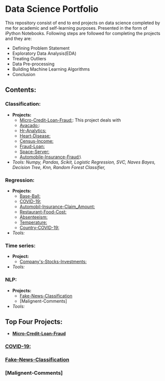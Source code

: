 # Data Science Portfolio
This repository consist of end to end projects on data science completed by me for academic and self-learning purposes. Presented in the form of iPython Notebooks. Following steps are followed for completing the projects and they are:
- Defining Problem Statement
- Exploratory Data Analysis(EDA) 
- Treating Outliers
- Data Pre-processing
- Building Machine Learning Algorithms 
- Conclusion
&nbsp;
&nbsp;

## Contents:
### Classification:
- **Projects:**
  - [Micro-Credit-Loan-Fraud:](https://github.com/ria1994maitra/Project-Porfolio/blob/main/Classification/Micro_credit_final_submission.ipynb): This project deals with
  - [Avacado:](https://github.com/ria1994maitra/Project-Porfolio/blob/main/Classification/Project_3_avocado.ipynb):
  - [Hr-Analytics:](https://github.com/ria1994maitra/Project-Porfolio/blob/main/Classification/Project_4_hr_attrition.ipynb)
  - [Heart-Disease:](https://github.com/ria1994maitra/Project-Porfolio/blob/main/Classification/Project_5_Heart_Disease.ipynb)
  - [Census-Income:](https://github.com/ria1994maitra/Project-Porfolio/blob/main/Classification/Project_6_Salary.ipynb)
  - [Fraud-Loan:](https://github.com/ria1994maitra/Project-Porfolio/blob/main/Classification/Project_7_Fraud%20_Loan_Prediction.ipynb)
  - [Space-Server:](https://github.com/ria1994maitra/Project-Porfolio/blob/main/Classification/Project_8_Sky_Survey.ipynb)
  - [Automobile-Insurance-Fraud:](Colab.research.google.com/drive/1GFAi1kY3LLj1fDQrjTUbsC376gzuhWmV#scrollTo=3a-fg2P5z9bG)\
- *Tools:* *Numpy,* *Pandas,* *Scikit,* *Logistic Regression,* *SVC,* *Naves Bayes,* *Decision Tree,* *Knn,* *Random Forest Classifier,*
&nbsp;

### Regression:
- **Projects:**
  - [Base-Ball:](https://github.com/ria1994maitra/Project-Porfolio/blob/main/Regression/project_2_baseball.ipynb)
  - [COVID-19:](https://github.com/ria1994maitra/Project-Porfolio/blob/main/Regression/Project_18(covid).ipynb)
  - [Automobil-Insurance-Claim_Amount:](https://github.com/ria1994maitra/Project-Porfolio/blob/main/Regression/Project_11_Auto_insurance_claim_amount.ipynb)
  - [Restaurant-Food-Cost:](https://github.com/ria1994maitra/Project-Porfolio/blob/main/Regression/Project_14_restaurant_food_cost-Copy1.ipynb)
  - [Absenteeism:](https://github.com/ria1994maitra/Project-Porfolio/blob/main/Regression/Project_16_Absenteeism.ipynb)
  - [Temperature:](https://github.com/ria1994maitra/Project-Porfolio/blob/main/Regression/Project_17.ipynb)
  - [Country-COVID-19:](https://github.com/ria1994maitra/Project-Porfolio/blob/main/Regression/Project_18(covid).ipynb)
- *Tools:* 
&nbsp;

### Time series:
- **Project:**
  - [Company's-Stocks-Investments:](https://github.com/ria1994maitra/Project-Porfolio/blob/main/Time%20Series/Company_Stock_project(part_3).ipynb)
- *Tools:*
&nbsp;

### NLP:
- **Projects:**
  - [Fake-News-Classification](https://github.com/ria1994maitra/Project-Porfolio/blob/main/NLP/Fake_news_project(final).ipynb)
  - [Malignent-Comments]
- *Tools:*
&nbsp;

## Top Four Projects:
- **[Micro-Credit-Loan-Fraud](https://github.com/ria1994maitra/Project-Porfolio/blob/main/Classification/Micro_credit_final_submission.ipynb)**
### [COVID-19:](https://github.com/ria1994maitra/Project-Porfolio/blob/main/Regression/Project_18(covid).ipynb)
### [Fake-News-Classification](https://github.com/ria1994maitra/Project-Porfolio/blob/main/NLP/Fake_news_project(final).ipynb)
### [Malignent-Comments]

